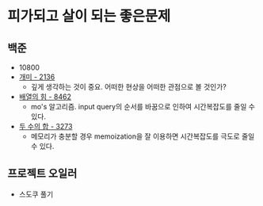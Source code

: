 # 피가되고 살이 되는 좋은문제

## 백준

- 10800
- [개미 - 2136](https://www.acmicpc.net/problem/2136)
  - 깊게 생각하는 것이 중요. 어떠한 현상을 어떠한 관점으로 볼 것인가?
- [배열의 힘 - 8462](https://www.acmicpc.net/problem/8462)
  - mo's 알고리즘. input query의 순서를 바꿈으로 인하여 시간복잡도를 줄일 수 있다.
- [두 수의 합 - 3273](https://www.acmicpc.net/problem/3273)
  - 메모리가 충분할 경우 memoization을 잘 이용하면 시간복잡도를 극도로 줄일 수 있다.
  
## 프로젝트 오일러

- 스도쿠 풀기